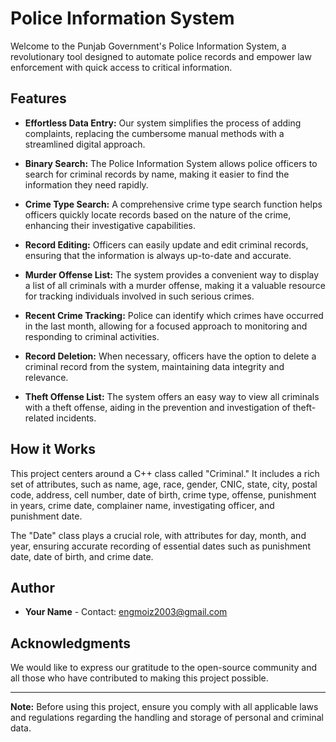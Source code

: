 # Police Information System

Welcome to the Punjab Government's Police Information System, a revolutionary tool designed to automate police records and empower law enforcement with quick access to critical information.

## Features

- **Effortless Data Entry:** Our system simplifies the process of adding complaints, replacing the cumbersome manual methods with a streamlined digital approach.

- **Binary Search:** The Police Information System allows police officers to search for criminal records by name, making it easier to find the information they need rapidly.

- **Crime Type Search:** A comprehensive crime type search function helps officers quickly locate records based on the nature of the crime, enhancing their investigative capabilities.

- **Record Editing:** Officers can easily update and edit criminal records, ensuring that the information is always up-to-date and accurate.

- **Murder Offense List:** The system provides a convenient way to display a list of all criminals with a murder offense, making it a valuable resource for tracking individuals involved in such serious crimes.

- **Recent Crime Tracking:** Police can identify which crimes have occurred in the last month, allowing for a focused approach to monitoring and responding to criminal activities.

- **Record Deletion:** When necessary, officers have the option to delete a criminal record from the system, maintaining data integrity and relevance.

- **Theft Offense List:** The system offers an easy way to view all criminals with a theft offense, aiding in the prevention and investigation of theft-related incidents.

## How it Works

This project centers around a C++ class called "Criminal." It includes a rich set of attributes, such as name, age, race, gender, CNIC, state, city, postal code, address, cell number, date of birth, crime type, offense, punishment in years, crime date, complainer name, investigating officer, and punishment date.

The "Date" class plays a crucial role, with attributes for day, month, and year, ensuring accurate recording of essential dates such as punishment date, date of birth, and crime date.

## Author

- **Your Name** - Contact: [engmoiz2003@gmail.com ](mailto:your.email@example.com)




## Acknowledgments

We would like to express our gratitude to the open-source community and all those who have contributed to making this project possible.

---

**Note:** Before using this project, ensure you comply with all applicable laws and regulations regarding the handling and storage of personal and criminal data.
